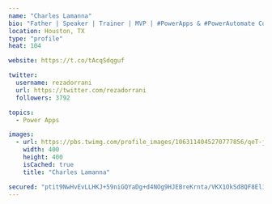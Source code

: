 ```yaml
---
name: "Charles Lamanna"
bio: "Father | Speaker | Trainer | MVP | #PowerApps & #PowerAutomate Community Super User | YouTuber Right-pointing triangle http://youtube.com/c/rezadorrani | Learn - Share - Clockwise rightwards and leftwards open circle arrows"
location: Houston, TX
type: "profile"
heat: 104

website: https://t.co/tAcqSdqguf

twitter:
  username: rezadorrani
  url: https://twitter.com/rezadorrani
  followers: 3792

topics:
  - Power Apps

images:
  - url: https://pbs.twimg.com/profile_images/1063114045270777856/qeT-jpWr_400x400.jpg
    width: 400
    height: 400
    isCached: true
    title: "Charles Lamanna"

secured: "ptit9NwHvEvLLHKJ+59niGQYaDg+d4NOg9HJEBreKrnta/VKX1OkSd8QF8El1oyJPZu54sB8G5xMN4z7jA63KONWffo8uuhBpiuhF724kwaK32IRIJ9laaEf8IF0oaZdyyTBwxgw7m4iyA0j2XnaUOD5fKXSO/mz7vaBD/hoM2axZCKcKlSCiNxBhNJeMftGW5wVW0v+hCQ0gVLAiQsKIgx0niYBFo5xVfFSy6wLQkyAMWneQT6xFS3wJjzxmImOIcAGr+5MinF4FKl8MLGd3GHkA6SwCS6GUORrHeF1KzxteEWQk+0PlmrgMyoDoMvtbKKFFB/wSaTHGnq+H83J51Oqx4Nf8t/rMb8eBstG+YuZg8ttN4vMaR0S0PJSjbnhQgTEQU5LVJj9knvudpk/ChaRh3uFF84XkmIQdbYEeZg=;ifiiNDhO5iSeR2ZJ6BXp5Q=="
---
```


